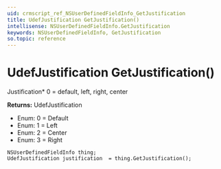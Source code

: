 ```yaml
---
uid: crmscript_ref_NSUserDefinedFieldInfo_GetJustification
title: UdefJustification GetJustification()
intellisense: NSUserDefinedFieldInfo.GetJustification
keywords: NSUserDefinedFieldInfo, GetJustification
so.topic: reference
---
```


# UdefJustification GetJustification()

Justification* 0 = default, left, right, center

**Returns:** UdefJustification

* Enum: 0 = Default
* Enum: 1 = Left
* Enum: 2 = Center
* Enum: 3 = Right

```crmscript
NSUserDefinedFieldInfo thing;
UdefJustification justification  = thing.GetJustification();
```

